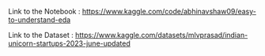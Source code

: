 Link to the Notebook : https://www.kaggle.com/code/abhinavshaw09/easy-to-understand-eda

Link to the Dataset  : https://www.kaggle.com/datasets/mlvprasad/indian-unicorn-startups-2023-june-updated 
